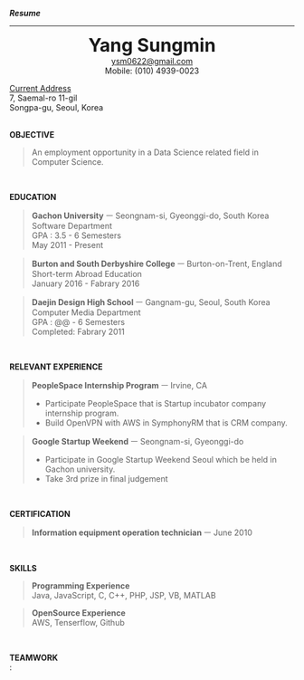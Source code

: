 ***Resume***


----------


<p align=center>
 <font size=6><b>Yang Sungmin</b></font><br>
<u>ysm0622@gmail.com</u><br>
Mobile: (010) 4939-0023
</p>

<u>Current Address</u><br>
7, Saemal-ro 11-gil<br>
Songpa-gu, Seoul, Korea<br>
<br>

**OBJECTIVE**<br>
> An employment opportunity in a Data Science related field in Computer Science.
<br>

**EDUCATION**<br>
> **Gachon University** ㅡ Seongnam-si, Gyeonggi-do, South Korea<br>
> Software Department<br>
> GPA : 3.5 - 6 Semesters<br>
> May 2011 - Present<br>

> **Burton and South Derbyshire College** ㅡ Burton-on-Trent, England<br>
> Short-term Abroad Education<br>
> January 2016 - Fabrary 2016<br>

> **Daejin Design High School** ㅡ Gangnam-gu, Seoul, South Korea<br>
> Computer Media Department<br>
> GPA : @@ - 6 Semesters<br>
> Completed: Fabrary 2011<br>
<br>

**RELEVANT EXPERIENCE**<br>
> **PeopleSpace Internship Program** ㅡ Irvine, CA<br>
> - Participate PeopleSpace that is Startup incubator company internship program.<br>
> - Build OpenVPN with AWS in SymphonyRM that is CRM company.<br>

> **Google Startup Weekend** ㅡ Seongnam-si, Gyeonggi-do<br>
> - Participate in Google Startup Weekend Seoul which be held in Gachon university.<br>
> - Take 3rd prize in final judgement<br>
<br>

**CERTIFICATION**<br>
> **Information equipment operation technician** ㅡ June 2010<br>
<br>

**SKILLS**<br>
> **Programming Experience**<br>
> Java, JavaScript, C, C++, PHP, JSP, VB, MATLAB<br>

> **OpenSource Experience**<br>
AWS, Tenserflow, Github<br>
<br>

**TEAMWORK**<br>
: 
